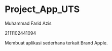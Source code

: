 # Project_App_UTS

Muhammad Farid Azis

2111102441094

Membuat aplikasi sederhana terkait Brand Apple.
